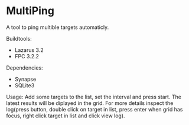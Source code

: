 # MultiPing
A tool to ping multible targets automaticly.

Buildtools:
- Lazarus 3.2
- FPC 3.2.2

Dependencies:
- Synapse
- SQLite3

Usage:
Add some targets to the list, set the interval and press start. The latest results will be diplayed in the grid. For more details inspect the log(press button, double click on target in list, press enter when grid has focus, right click target in list and click view log).

